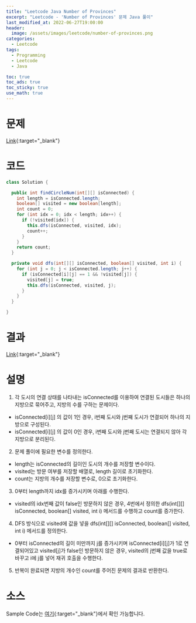 ```yaml
---
title: "Leetcode Java Number of Provinces"
excerpt: "Leetcode - 'Number of Provinces' 문제 Java 풀이"
last_modified_at: 2022-06-27T19:00:00
header:
  image: /assets/images/leetcode/number-of-provinces.png
categories:
  - Leetcode
tags:
  - Programming
  - Leetcode
  - Java

toc: true
toc_ads: true
toc_sticky: true
use_math: true
---
```

# 문제
[Link](https://leetcode.com/problems/number-of-provinces/){:target="_blank"}

# 코드
```java
class Solution {

  public int findCircleNum(int[][] isConnected) {
    int length = isConnected.length;
    boolean[] visited = new boolean[length];
    int count = 0;
    for (int idx = 0; idx < length; idx++) {
      if (!visited[idx]) {
        this.dfs(isConnected, visited, idx);
        count++;
      }
    }
    return count;
  }

  private void dfs(int[][] isConnected, boolean[] visited, int i) {
    for (int j = 0; j < isConnected.length; j++) {
      if (isConnected[i][j] == 1 && !visited[j]) {
        visited[j] = true;
        this.dfs(isConnected, visited, j);
      }
    }
  }

}
```

# 결과
[Link](https://leetcode.com/submissions/detail/732470404/){:target="_blank"}

# 설명
1. 각 도시의 연결 상태를 나타내는 isConnected를 이용하여 연결된 도시들은 하나의 지방으로 묶어주고, 지방의 수를 구하는 문제이다.
- isConnected[i][j] 의 값이 1인 경우, i번째 도시와 j번째 도시가 연결되어 하나의 지방으로 구성된다.
- isConnected[i][j] 의 값이 0인 경우, i번째 도시와 j번째 도시는 연결되지 않아 각 지방으로 분리된다.

2. 문제 풀이에 필요한 변수를 정의한다.
- length는 isConnected의 길이인 도시의 개수를 저장할 변수이다.
- visited는 방문 여부를 저장할 배열로, length 길이로 초기화한다.
- count는 지방의 개수를 저장할 변수로, 0으로 초기화한다.

3. 0부터 length까지 idx를 증가시키며 아래를 수행한다.
- visited의 idx번째 값이 false인 방문하지 않은 경우, 4번에서 정의한 dfs(int[][] isConnected, boolean[] visited, int i) 메서드를 수행하고 count를 증가한다.

4. DFS 방식으로 visited에 값을 넣을 dfs(int[][] isConnected, boolean[] visited, int i) 메서드를 정의한다.
- 0부터 isConnected의 길이 미만까지 j를 증가시키며 isConnected[i][j]가 1로 연결되어있고 visited[j]가 false인 방문하지 않은 경우, visited의 j번째 값을 true로 바꾸고 i에 j를 넣어 재귀 호출을 수행한다.

5. 반복이 완료되면 지방의 개수인 count를 주어진 문제의 결과로 반환한다.

# 소스
Sample Code는 [여기](https://github.com/GracefulSoul/leetcode/blob/master/src/main/java/gracefulsoul/problems/NumberOfProvinces.java){:target="_blank"}에서 확인 가능합니다.